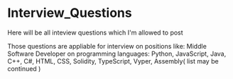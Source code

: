 # Interview_Questions
Here will be all inteview questions which I'm allowed to post

Those questions are appliable for interview on positions like: Middle Software Developer on programming languages:
Python, JavaScript, Java, C++, C#, HTML, CSS, Solidity, TypeScript, Vyper, Assembly( list may be continued )
